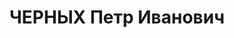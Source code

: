 ---
title: ЧЕРНЫХ Петр Иванович
description: "Род. в 1905, Астраханская губ., г. Астрахань. Проживал: Ярославская\
  \ обл., г. Ярославль, ул. Республиканская, 27. Ярославский областного управления\
  \ пищевой промышленности, Начальник \n  Арестован 16.07.1937. Приговор: ВК ВС СССР,\
  \ 29.12.1937 – ВМН. Расстрелян 30.12.1937. \n  Реабилитирован 19.07.1957"
---